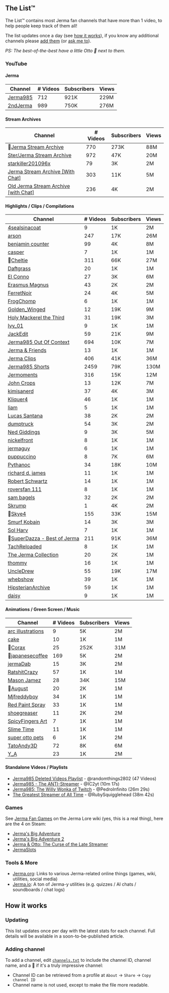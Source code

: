 ## The List™️

The List™️ contains most Jerma fan channels that have more than 1 video, to help people keep track of them all!

The list updates once a day (see [how it works](#how-it-works)), if you know any additional channels please [add them](#adding-channel) (or [ask me to](mailto:jake@jakelee.co.uk)).

*PS: The best-of-the-best have a little Otto 🐶 next to them.*

### YouTube

#### Jerma

| Channel | # Videos | Subscribers | Views |
| --- | --- | --- | --- |
| [Jerma985](https://youtube.com/@jerma985) | 712 | 921K | 229M |
| [2ndJerma](https://youtube.com/@2ndjerma) | 989 | 750K | 276M |

#### Stream Archives

| Channel | # Videos | Subscribers | Views |
| --- | --- | --- | --- |
| 🐶[Jerma Stream Archive](https://youtube.com/@jermastreamarchive) | 770 | 273K | 88M |
| [Ster/Jerma Stream Archive](https://youtube.com/@sterjermastreamarchive) | 972 | 47K | 20M |
| [starkiller201096x](https://youtube.com/@starkiller201096x) | 79 | 3K | 2M |
| [Jerma Stream Archive [With Chat]](https://youtube.com/@jermastreamarchivewithchat) | 303 | 11K | 5M |
| [Old Jerma Stream Archive [with Chat]](https://youtube.com/@oldjermastreamarchivewithc4062) | 236 | 4K | 2M |

#### Highlights / Clips / Compilations

| Channel | # Videos | Subscribers | Views |
| --- | --- | --- | --- |
| [4sealsinacoat](https://youtube.com/@4sealsinacoat697) | 9 | 1K | 2M |
| [arson](https://youtube.com/@arsonclips) | 247 | 17K | 26M |
| [benjamin counter](https://youtube.com/@benjamincounter) | 99 | 4K | 8M |
| [casper](https://youtube.com/@casperclips) | 7 | 1K | 1M |
| 🐶[Cheltie](https://youtube.com/@cheltie) | 311 | 66K | 27M |
| [Daftgrass](https://youtube.com/@daftgrass) | 20 | 1K | 1M |
| [El Conno](https://youtube.com/@elconno359) | 27 | 3K | 6M |
| [Erasmus Magnus](https://youtube.com/@erasmusmagnusr) | 43 | 2K | 2M |
| [FerretNoir](https://youtube.com/@ferretnoir) | 24 | 4K | 5M |
| [FrogChomp](https://youtube.com/@frogchomp3673) | 6 | 1K | 1M |
| [Golden_Winged](https://youtube.com/@golden_winged8736) | 12 | 19K | 9M |
| [Holy Mackerel the Third](https://youtube.com/@holymackerelthethird2478) | 31 | 19K | 3M |
| [Ivy_01](https://youtube.com/@ivy_0149) | 9 | 1K | 1M |
| [JackEdit](https://youtube.com/@jackclishem) | 59 | 21K | 9M |
| [Jerma985 Out Of Context](https://youtube.com/@jerma985outofcontext) | 694 | 10K | 7M |
| [Jerma & Friends](https://youtube.com/@jermaandfriends) | 13 | 1K | 1M |
| [Jerma Clips](https://youtube.com/@jermaclips) | 406 | 41K | 36M |
| [Jerma985 Shorts](https://youtube.com/@jermatwitchclips) | 2459 | 79K | 130M |
| [Jermoments](https://youtube.com/@jermoments) | 316 | 15K | 12M |
| [John Crops](https://youtube.com/@johncrops) | 13 | 12K | 7M |
| [kimisanerd](https://youtube.com/@kimisanerd2) | 37 | 4K | 3M |
| [Kliquer4](https://youtube.com/@kliquer4) | 46 | 1K | 1M |
| [liam](https://youtube.com/@liammcgrath7051) | 5 | 1K | 1M |
| [Lucas Santana](https://youtube.com/@lucas19santana98) | 38 | 2K | 2M |
| [dumptruck](https://youtube.com/@massivedumper) | 54 | 3K | 2M |
| [Ned Giddings](https://youtube.com/@nedgiddings9688) | 9 | 3K | 5M |
| [nickelfront](https://youtube.com/@nickelfront) | 8 | 1K | 1M |
| [jermaguy](https://youtube.com/@otherguy7435) | 6 | 1K | 1M |
| [puppuccino](https://youtube.com/@puppuccino1728) | 8 | 7K | 6M |
| [Pythanoc](https://youtube.com/@pythanoc) | 34 | 18K | 10M |
| [richard d. james](https://youtube.com/@richarddjames-uy2hy) | 11 | 1K | 1M |
| [Robert Schwartz](https://youtube.com/@robertschwartz4083) | 14 | 1K | 1M |
| [roversfan 111](https://youtube.com/@roversfan1115) | 8 | 1K | 1M |
| [sam bagels](https://youtube.com/@sambagels6476) | 32 | 2K | 2M |
| [Skrump](https://youtube.com/@skrumped) | 1 | 4K | 2M |
| 🐶[Skye4](https://youtube.com/@skye4) | 155 | 33K | 15M |
| [Smurf Kobain](https://youtube.com/@smurfkobain6830) | 14 | 3K | 3M |
| [Sol Harv](https://youtube.com/@solharv7817) | 7 | 1K | 1M |
| 🐶[SuperDazza - Best of Jerma](https://youtube.com/@superdazza) | 211 | 91K | 36M |
| [TachReloaded](https://youtube.com/@tachreloaded) | 8 | 1K | 1M |
| [The Jerma Collection](https://youtube.com/@thejermacollection) | 20 | 2K | 1M |
| [thommy](https://youtube.com/@thommy267) | 16 | 1K | 1M |
| [UncleDrew](https://youtube.com/@uncledrew1) | 55 | 19K | 17M |
| [whebshow](https://youtube.com/@whebshow6610) | 39 | 1K | 1M |
| [HipsterianArchive](https://youtube.com/@wolflowmusic) | 59 | 1K | 1M |
| [daisy](https://youtube.com/@yenadaisy) | 9 | 1K | 1M |

#### Animations / Green Screen / Music

| Channel | # Videos | Subscribers | Views |
| --- | --- | --- | --- |
| [arc illustrations](https://youtube.com/@arcillustrations3238) | 9 | 5K | 2M |
| [cake](https://youtube.com/@cake3220) | 10 | 1K | 1M |
| 🐶[Corax](https://youtube.com/@corax) | 25 | 252K | 31M |
| 🐶[japanesecoffee](https://youtube.com/@japanesecoffeemusic) | 169 | 5K | 2M |
| [jermaDab](https://youtube.com/@jermadab) | 15 | 3K | 2M |
| [RatshitCrazy](https://youtube.com/@kengaruz) | 57 | 1K | 1M |
| [Mason Jamez](https://youtube.com/@masonjamez) | 28 | 34K | 15M |
| 🐶[August](https://youtube.com/@miiyooh) | 20 | 2K | 1M |
| [Mjfreddyboy](https://youtube.com/@mjfreddyboy2976) | 34 | 1K | 1M |
| [Red Paint Spray](https://youtube.com/@redpaintspray) | 33 | 1K | 1M |
| [shoegreaser](https://youtube.com/@shoegreaser) | 11 | 2K | 2M |
| [SpicyFingers Art](https://youtube.com/@spicyfingersart) | 7 | 1K | 1M |
| [Slime Time](https://youtube.com/@slimetime792) | 11 | 1K | 1M |
| [super otto pets](https://youtube.com/@superottopets) | 6 | 1K | 2M |
| [TatoAndy3D](https://youtube.com/@tatoandy3d) | 72 | 8K | 6M |
| [Y_A](https://youtube.com/@ykobi) | 23 | 1K | 2M |

#### Standalone Videos / Playlists

* [Jerma985 Deleted Videos Playlist](https://www.youtube.com/playlist?list=PL9haG0G7kUOiKVQ-Iw7LO7fgQUG3xx2L9) - @randomthings2802 (47 Videos)
* [Jerma985 - The ANTI-Streamer](https://www.youtube.com/watch?v=v80fUUqmOgE) - @IC2yt (10m 17s)
* [Jerma985: The Willy Wonka of Twitch](https://www.youtube.com/watch?v=yfUs1H4WptI) - @PedroInfinito (26m 29s)
* [The Greatest Streamer of All Time](https://www.youtube.com/watch?v=LLb0lwvM6mE) - @RubySquigglehead (38m 42s)

### Games

See [Jerma Fan Games](https://jerma-lore.fandom.com/wiki/Jerma_Fan_Games) on the Jerma Lore wiki (yes, this is a real thing), here are the 4 on Steam:

* [Jerma's Big Adventure](https://store.steampowered.com/app/1722570/Jermas_Big_Adventure/)
* [Jerma's Big Adventure 2](https://store.steampowered.com/app/2227100/Jermas_Big_Adventure_2/)
* [Jerma & Otto: The Curse of the Late Streamer](https://store.steampowered.com/app/1669490/Jerma__Otto_The_Curse_of_the_Late_Streamer/)
* [JermaSlots](https://store.steampowered.com/app/1032520/JermaSlots/)

### Tools & More

* [Jerma.org](https://www.jerma.org/): Links to various Jerma-related online things (games, wiki, utilities, social media)
* [Jerma.io](https://jerma.io): A ton of Jerma-y utilities (e.g. quizzes / AI chats / soundboards / chat logs)

## How it works

### Updating

This list updates once per day with the latest stats for each channel. Full details will be available in a soon-to-be-published article.

### Adding channel

To add a channel, edit [`channels.txt`](https://github.com/JakeSteam/Jerma/blob/main/automation/channels.txt) to include the channel ID, channel name, and a 🐶 if it's a truly impressive channel:
* Channel ID can be retrieved from a profile at `About` -> `Share` -> `Copy channel ID`
* Channel name is not used, except to make the file more readable.
